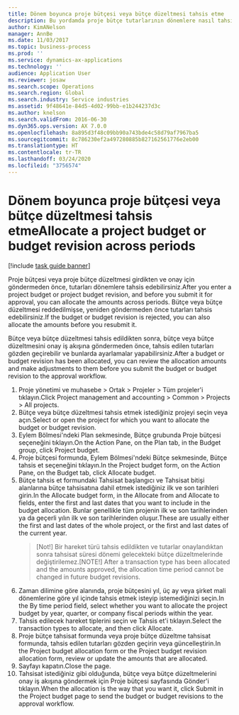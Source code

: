 ```yaml
---
title: Dönem boyunca proje bütçesi veya bütçe düzeltmesi tahsis etme
description: Bu yordamda proje bütçe tutarlarının dönemlere nasıl tahsis yapılacağı gösterilir.
author: KimANelson
manager: AnnBe
ms.date: 11/03/2017
ms.topic: business-process
ms.prod: ''
ms.service: dynamics-ax-applications
ms.technology: ''
audience: Application User
ms.reviewer: josaw
ms.search.scope: Operations
ms.search.region: Global
ms.search.industry: Service industries
ms.assetid: 9f48641e-84d5-4d02-99bb-e1b244237d3c
ms.author: knelson
ms.search.validFrom: 2016-06-30
ms.dyn365.ops.version: AX 7.0.0
ms.openlocfilehash: 8a895d3f48c09bb90a743bde4c58d79af7967ba5
ms.sourcegitcommit: 8c786230ef2a497280885b827162561776e2eb00
ms.translationtype: HT
ms.contentlocale: tr-TR
ms.lasthandoff: 03/24/2020
ms.locfileid: "3756574"
---
```

# <a name="allocate-a-project-budget-or-budget-revision-across-periods"></a><span data-ttu-id="52cd1-103">Dönem boyunca proje bütçesi veya bütçe düzeltmesi tahsis etme</span><span class="sxs-lookup"><span data-stu-id="52cd1-103">Allocate a project budget or budget revision across periods</span></span>

[!include [task guide banner](../../includes/task-guide-banner.md)]

<span data-ttu-id="52cd1-104">Proje bütçesi veya proje bütçe düzeltmesi girdikten ve onay için göndermeden önce, tutarları dönemlere tahsis edebilirsiniz.</span><span class="sxs-lookup"><span data-stu-id="52cd1-104">After you enter a project budget or project budget revision, and before you submit it for approval, you can allocate the amounts across periods.</span></span> <span data-ttu-id="52cd1-105">Bütçe veya bütçe düzeltmesi reddedilmişse, yeniden göndermeden önce tutarları tahsis edebilirsiniz.</span><span class="sxs-lookup"><span data-stu-id="52cd1-105">If the budget or budget revision is rejected, you can also allocate the amounts before you resubmit it.</span></span> 

<span data-ttu-id="52cd1-106">Bütçe veya bütçe düzeltmesi tahsis edildikten sonra, bütçe veya bütçe düzeltmesini onay iş akışına göndermeden önce, tahsis edilen tutarları gözden geçirebilir ve bunlarda ayarlamalar yapabilirsiniz.</span><span class="sxs-lookup"><span data-stu-id="52cd1-106">After a budget or budget revision has been allocated, you can review the allocation amounts and make adjustments to them before you submit the budget or budget revision to the approval workflow.</span></span> 

1. <span data-ttu-id="52cd1-107">Proje yönetimi ve muhasebe > Ortak > Projeler > Tüm projeler'i tıklayın.</span><span class="sxs-lookup"><span data-stu-id="52cd1-107">Click Project management and accounting > Common > Projects > All projects.</span></span> 
2. <span data-ttu-id="52cd1-108">Bütçe veya bütçe düzeltmesi tahsis etmek istediğiniz projeyi seçin veya açın.</span><span class="sxs-lookup"><span data-stu-id="52cd1-108">Select or open the project for which you want to allocate the budget or budget revision.</span></span> 
3. <span data-ttu-id="52cd1-109">Eylem Bölmesi'ndeki Plan sekmesinde, Bütçe grubunda Proje bütçesi seçeneğini tıklayın.</span><span class="sxs-lookup"><span data-stu-id="52cd1-109">On the Action Pane, on the Plan tab, in the Budget group, click Project budget.</span></span> 
4. <span data-ttu-id="52cd1-110">Proje bütçesi formunda, Eylem Bölmesi'ndeki Bütçe sekmesinde, Bütçe tahsis et seçeneğini tıklayın.</span><span class="sxs-lookup"><span data-stu-id="52cd1-110">In the Project budget form, on the Action Pane, on the Budget tab, click Allocate budget.</span></span> 
5. <span data-ttu-id="52cd1-111">Bütçe tahsis et formundaki Tahsisat başlangıcı ve Tahsisat bitişi alanlarına bütçe tahsisatına dahil etmek istediğiniz ilk ve son tarihleri girin.</span><span class="sxs-lookup"><span data-stu-id="52cd1-111">In the Allocate budget form, in the Allocate from and Allocate to fields, enter the first and last dates that you want to include in the budget allocation.</span></span> <span data-ttu-id="52cd1-112">Bunlar genellikle tüm projenin ilk ve son tarihlerinden ya da geçerli yılın ilk ve son tarihlerinden oluşur.</span><span class="sxs-lookup"><span data-stu-id="52cd1-112">These are usually either the first and last dates of the whole project, or the first and last dates of the current year.</span></span>  
   > <span data-ttu-id="52cd1-113">[Not!] Bir hareket türü tahsis edildikten ve tutarlar onaylandıktan sonra tahsisat süresi dönemi gelecekteki bütçe düzeltmelerinde değiştirilemez.</span><span class="sxs-lookup"><span data-stu-id="52cd1-113">[NOTE!] After a transaction type has been allocated and the amounts approved, the allocation time period cannot be changed in future budget revisions.</span></span> 
6. <span data-ttu-id="52cd1-114">Zaman dilimine göre alanında, proje bütçesini yıl, üç ay veya şirket mali dönemlerine göre yıl içinde tahsis etmek isteyip istemediğinizi seçin.</span><span class="sxs-lookup"><span data-stu-id="52cd1-114">In the By time period field, select whether you want to allocate the project budget by year, quarter, or company fiscal periods within the year.</span></span>
7. <span data-ttu-id="52cd1-115">Tahsis edilecek hareket tiplerini seçin ve Tahsis et'i tıklayın.</span><span class="sxs-lookup"><span data-stu-id="52cd1-115">Select the transaction types to allocate, and then click Allocate.</span></span> 
8. <span data-ttu-id="52cd1-116">Proje bütçe tahsisat formunda veya proje bütçe düzeltme tahsisat formunda, tahsis edilen tutarları gözden geçirin veya güncelleştirin.</span><span class="sxs-lookup"><span data-stu-id="52cd1-116">In the Project budget allocation form or the Project budget revision allocation form, review or update the amounts that are allocated.</span></span> 
9. <span data-ttu-id="52cd1-117">Sayfayı kapatın.</span><span class="sxs-lookup"><span data-stu-id="52cd1-117">Close the page.</span></span>
10. <span data-ttu-id="52cd1-118">Tahsisat istediğiniz gibi olduğunda, bütçe veya bütçe düzeltmelerini onay iş akışına göndermek için Proje bütçesi sayfasında Gönder'i tıklayın.</span><span class="sxs-lookup"><span data-stu-id="52cd1-118">When the allocation is the way that you want it, click Submit in the Project budget page to send the budget or budget revisions to the approval workflow.</span></span>  


